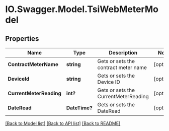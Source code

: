 # IO.Swagger.Model.TsiWebMeterModel
## Properties

Name | Type | Description | Notes
------------ | ------------- | ------------- | -------------
**ContractMeterName** | **string** | Gets or sets the contract meter name | [optional] 
**DeviceId** | **string** | Gets or sets the Device ID | [optional] 
**CurrentMeterReading** | **int?** | Gets or sets the CurrentMeterReading | [optional] 
**DateRead** | **DateTime?** | Gets or sets the DateRead | [optional] 

[[Back to Model list]](../README.md#documentation-for-models) [[Back to API list]](../README.md#documentation-for-api-endpoints) [[Back to README]](../README.md)

